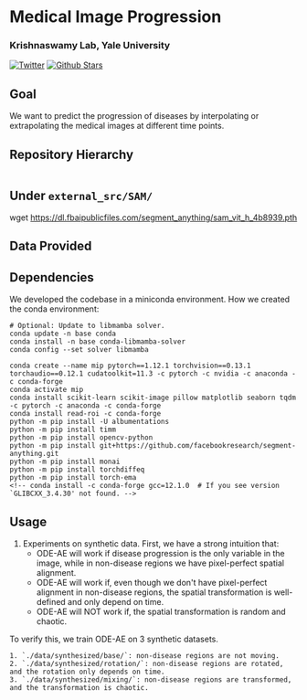 # Medical Image Progression
### Krishnaswamy Lab, Yale University
[![Twitter](https://img.shields.io/twitter/follow/KrishnaswamyLab.svg?style=social&label=Follow)](https://twitter.com/KrishnaswamyLab)
[![Github Stars](https://img.shields.io/github/stars/ChenLiu-1996/MedicalImageProgression.svg?style=social&label=Stars)](https://github.com/ChenLiu-1996/MedicalImageProgression/)

## Goal
We want to predict the progression of diseases by interpolating or extrapolating the medical images at different time points.

## Repository Hierarchy
```
```

## Under `external_src/SAM/`
wget https://dl.fbaipublicfiles.com/segment_anything/sam_vit_h_4b8939.pth

## Data Provided

## Dependencies
We developed the codebase in a miniconda environment.
How we created the conda environment:
```
# Optional: Update to libmamba solver.
conda update -n base conda
conda install -n base conda-libmamba-solver
conda config --set solver libmamba

conda create --name mip pytorch==1.12.1 torchvision==0.13.1 torchaudio==0.12.1 cudatoolkit=11.3 -c pytorch -c nvidia -c anaconda -c conda-forge
conda activate mip
conda install scikit-learn scikit-image pillow matplotlib seaborn tqdm -c pytorch -c anaconda -c conda-forge
conda install read-roi -c conda-forge
python -m pip install -U albumentations
python -m pip install timm
python -m pip install opencv-python
python -m pip install git+https://github.com/facebookresearch/segment-anything.git
python -m pip install monai
python -m pip install torchdiffeq
python -m pip install torch-ema
<!-- conda install -c conda-forge gcc=12.1.0  # If you see version `GLIBCXX_3.4.30' not found. -->
```

## Usage
1. Experiments on synthetic data.
First, we have a strong intuition that:
    - ODE-AE will work if disease progression is the only variable in the image, while in non-disease regions we have pixel-perfect spatial alignment.
    - ODE-AE will work if, even though we don't have pixel-perfect alignment in non-disease regions, the spatial transformation is well-defined and only depend on time.
    - ODE-AE will NOT work if, the spatial transformation is random and chaotic.

To verify this, we train ODE-AE on 3 synthetic datasets.
```
1. `./data/synthesized/base/`: non-disease regions are not moving.
2. `./data/synthesized/rotation/`: non-disease regions are rotated, and the rotation only depends on time.
3. `./data/synthesized/mixing/`: non-disease regions are transformed, and the transformation is chaotic.
```

<!-- I2SB pre-trained network
```
cd external_src/I2SB/
mkdir pretrained_weights && cd pretrained_weights
wget https://openaipublic.blob.core.windows.net/diffusion/jul-2021/256x256_diffusion_uncond.pt
``` -->

<!-- ```
conda create --name mip python==3.8
conda activate mip
conda install -c conda-forge torchdiffeq
conda install pytorch==1.12.1 torchvision==0.13.1 torchaudio==0.12.1 cudatoolkit=11.3 -c pytorch
conda install scikit-image pillow matplotlib seaborn tqdm -c anaconda
python -m pip install opencv-python
python -m pip install -U roifile[all]
python -m pip install click
python -m pip install psutil
python -m pip install tensorboard
python -m pip install pytorch-ssim

# StyleGAN2
conda install pytorch-gpu==1.8.0 torchvision==0.9.0 torchaudio==0.8.0 cudatoolkit=11.1 -c pytorch -c conda-forge
python3 -m pip install setuptools==59.5.0
python3 -m pip install ninja


# 1. Use requirements
conda env create --file requirements.yaml
# 2. Additional installation
conda install pytorch==1.12.1 torchvision==0.13.1 torchaudio==0.12.1 cudatoolkit=11.3 -c pytorch
python -m pip install opencv-python
```

## DEBUG:
1. OSError: xxxx/libcublas.so.11: undefined symbol: cublasLtBIIMatmulAlgoGetHeuristic, version libcublasLt.so.11
```
# In this case, you may need to add the correct location of `libcublasLt.so.11` into the environment variable `$LD_LIBRARY_PATH`.
# For me, this means:
export LD_LIBRARY_PATH=/PATH_TO_MY_CONDA_ENV/.conda_envs/mip-i2sb/lib:$LD_LIBRARY_PATH
``` -->

<!-- pip install torch==1.11.0+cu113 torchvision==0.12.0+cu113 torchaudio==0.11.0 --extra-index-url https://download.pytorch.org/whl/cu113 -->

<!-- ## Usage
```
python train.py --cond-x1 --log-writer wandb --wandb-api-key a8e550aa2ec6835c2890425e63b466a8b46c01ab --wandb-user cl2482
```


## Acknowledgements
Codebase heavily adapted from [I^2SB: Image-to-Image Schrodinger Bridge](https://github.com/NVlabs/I2SB) -->